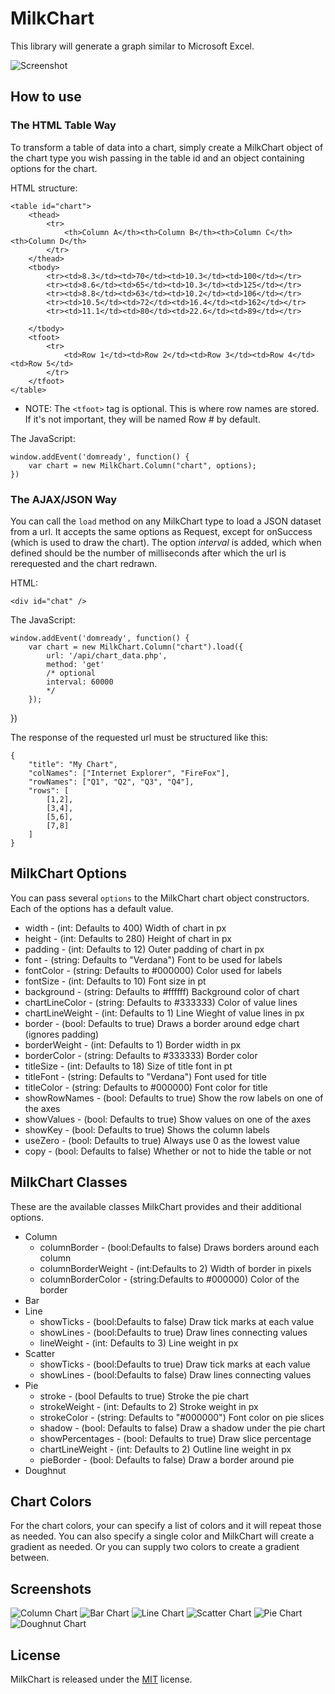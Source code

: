 MilkChart
=========

This library will generate a graph similar to Microsoft Excel.

![Screenshot](http://www.brettdixon.com/static/i/column.jpg)

How to use
----------

### The HTML Table Way ###

To transform a table of data into a chart, simply create a MilkChart object of the chart type you wish passing in the table id and an object containing options
for the chart.

HTML structure:

    <table id="chart">
        <thead>
            <tr>
                <th>Column A</th><th>Column B</th><th>Column C</th><th>Column D</th> 
            </tr>
        </thead>
        <tbody>
            <tr><td>8.3</td><td>70</td><td>10.3</td><td>100</td></tr>
            <tr><td>8.6</td><td>65</td><td>10.3</td><td>125</td></tr>
            <tr><td>8.8</td><td>63</td><td>10.2</td><td>106</td></tr>
            <tr><td>10.5</td><td>72</td><td>16.4</td><td>162</td></tr>
            <tr><td>11.1</td><td>80</td><td>22.6</td><td>89</td></tr>
        
        </tbody>
        <tfoot>
            <tr>
                <td>Row 1</td><td>Row 2</td><td>Row 3</td><td>Row 4</td><td>Row 5</td>
            </tr>
        </tfoot>
    </table>
    
* NOTE: The ``<tfoot>`` tag is optional.  This is where row names are stored.  If it's not important, they will be named Row # by default.

The JavaScript:

    window.addEvent('domready', function() {
        var chart = new MilkChart.Column("chart", options);
    })
    
### The AJAX/JSON Way ###

You can call the `load` method on any MilkChart type to load a JSON dataset from a url.  It accepts the same options as Request, except for onSuccess (which is
used to draw the chart). The option *interval* is added, which when defined should be the number of milliseconds after which the url is rerequested and the
chart redrawn.

HTML:

    <div id="chat" />
    
The JavaScript:

    window.addEvent('domready', function() {
        var chart = new MilkChart.Column("chart").load({
            url: '/api/chart_data.php',
            method: 'get'
            /* optional
            interval: 60000
            */
        });
   })

The response of the requested url must be structured like this:

    {
        "title": "My Chart",
        "colNames": ["Internet Explorer", "FireFox"],
        "rowNames": ["Q1", "Q2", "Q3", "Q4"],
        "rows": [
            [1,2],
            [3,4],
            [5,6],
            [7,8]
        ]
    }

MilkChart Options
-----------------
You can pass several ``options`` to the MilkChart chart object constructors. Each of the options has a default value.

 * width - (int: Defaults to 400) Width of chart in px
 * height - (int: Defaults to 280) Height of chart in px
 * padding - (int: Defaults to 12) Outer padding of chart in px
 * font - (string: Defaults to "Verdana") Font to be used for labels
 * fontColor - (string: Defaults to #000000) Color used for labels
 * fontSize - (int: Defaults to 10) Font size in pt
 * background - (string: Defaults to #ffffff) Background color of chart
 * chartLineColor - (string: Defaults to #333333) Color of value lines
 * chartLineWeight - (int: Defaults to 1) Line Wieght of value lines in px
 * border - (bool: Defaults to true) Draws a border around edge chart (ignores padding)
 * borderWeight - (int: Defaults to 1) Border width in px
 * borderColor - (string: Defaults to #333333) Border color
 * titleSize - (int: Defaults to 18) Size of title font in pt
 * titleFont - (string: Defaults to "Verdana") Font used for title
 * titleColor - (string: Defaults to #000000) Font color for title
 * showRowNames - (bool: Defaults to true) Show the row labels on one of the axes
 * showValues - (bool: Defaults to true) Show values on one of the axes
 * showKey - (bool: Defaults to true) Shows the column labels
 * useZero - (bool: Defaults to true) Always use 0 as the lowest value
 * copy - (bool: Defaults to false) Whether or not to hide the table or not

MilkChart Classes
-----------------
These are the available classes MilkChart provides and their additional options.

* Column
  - columnBorder - (bool:Defaults to false) Draws borders around each column
  - columnBorderWeight - (int:Defaults to 2) Width of border in pixels
  - columnBorderColor - (string:Defaults to #000000) Color of the border
* Bar
* Line
  - showTicks - (bool:Defaults to false) Draw tick marks at each value
  - showLines - (bool:Defaults to true) Draw lines connecting values
  - lineWeight - (int: Defaults to 3) Line weight in px
* Scatter
  - showTicks - (bool:Defaults to true) Draw tick marks at each value
  - showLines - (bool:Defaults to false) Draw lines connecting values
* Pie
  - stroke - (bool Defaults to true) Stroke the pie chart
  - strokeWeight - (int: Defaults to 2) Stroke weight in px
  - strokeColor - (string: Defaults to "#000000") Font color on pie slices
  - shadow - (bool: Defaults to false) Draw a shadow under the pie chart
  - showPercentages - (bool: Defaults to true) Draw slice percentage
  - chartLineWeight - (int: Defaults to 2) Outline line weight in px
  - pieBorder - (bool: Defaults to false) Draw a border around pie
* Doughnut
  
Chart Colors
------------
For the chart colors, your can specify a list of colors and it will repeat those as needed.  You can also specify a single color and MilkChart will create a
gradient as needed.  Or you can supply two colors to create a gradient between.

Screenshots
-----------
![Column Chart](http://www.brettdixon.com/static/i/column.jpg)
![Bar Chart](http://www.brettdixon.com/static/i/bar.jpg)
![Line Chart](http://www.brettdixon.com/static/i/line.jpg)
![Scatter Chart](http://www.brettdixon.com/static/i/scatter.jpg)
![Pie Chart](http://www.brettdixon.com/static/i/pie.jpg)
![Doughnut Chart](http://www.brettdixon.com/static/i/doughnut.jpg)

License
-------
MilkChart is released under the [MIT](http://en.wikipedia.org/wiki/MIT_License) license.
